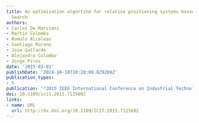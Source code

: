 ```yaml
---
title: An optimization algortihm for relative positioning systems based on Harmony
  Search
authors:
- Carlos De Marziani
- Martin Colombo
- Romulo Alcoleas
- Santiago Murano
- Jose Gallardo
- Alejandro Colombo
- Jorge Pires
date: '2015-03-01'
publishDate: '2024-10-18T10:28:09.829209Z'
publication_types:
- 5
publication: '*2015 IEEE International Conference on Industrial Technology (ICIT)*'
doi: 10.1109/icit.2015.7125602
links:
- name: URL
  url: http://dx.doi.org/10.1109/ICIT.2015.7125602
---
```

